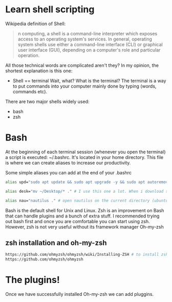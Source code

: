 # Learn shell scripting

Wikipedia definition of Shell:
> n computing, a shell is a command-line interpreter which exposes access to an operating system's services. In general, operating system shells use either a command-line interface (CLI) or graphical user interface (GUI), depending on a computer's role and particular operation.

All those technical words are complicated aren't they?
In my opinion, the shortest explanation is this one:  
- Shell == terminal
Wait, what? What is the terminal? The terminal is a way to put commands into your computer mainly done by typing (words, commands etc). 

There are two major shells widely used:
- bash
- zsh

# Bash
At the beginning of each terminal session (whenever you open the terminal) a script is executed: ~/.bashrc. It's located in your home directory. This file is where we can create aliases to increase our productivity.

Some simple aliases you can add at the end of your .bashrc
```bash
alias upd="sudo apt update && sudo apt upgrade -y && sudo apt autoremove -y && sudo apt autoc>autoclean -y" # to refresh your device in one line

alias desk="mv ~/Desktop/* ." # I use this one a lot. When i download something i put it in the Desktop to know what hasn't been ordered yet. Run "desk" to move all your items to your working directory. 

alias nau="nautilus ." # open nautilus on the current directory (ubuntu based file manager).
```
Bash is the default shell for Unix and Linux. Zsh is an improvement on Bash that can handle plugins and a bunch of extra stuff. I recommended trying out bash first and once you are comfortable you can start using zsh. However, zsh is not very useful without its framework manager Oh-my-zsh

## zsh installation and oh-my-zsh

```bash
https://github.com/ohmyzsh/ohmyzsh/wiki/Installing-ZSH # to install zsh
https://github.com/ohmyzsh/ohmyzsh
```

# The plugins!
Once we have successfully installed Oh-my-zsh we can add pluggins. 
